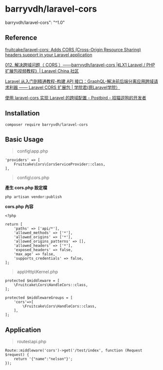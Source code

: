 
# barryvdh/laravel-cors

barryvdh/laravel-cors": "^1.0"

## Reference

[fruitcake/laravel-cors: Adds CORS (Cross-Origin Resource Sharing) headers support in your Laravel application](https://github.com/fruitcake/laravel-cors)

[012. 解决跨域问题（ CORS ）——barryvdh/laravel-cors |《LX1 Laravel / PHP 扩展包视频教程》| Laravel China 社区](https://learnku.com/courses/laravel-package/2019/solving-cross-domain-problems-cors-barryvdhlaravel-cors/2026)

[Laravel 从入门到精通教程-构建 API 接口：GraphQL-解决前后端分离应用跨域请求利器 —— Laravel CORS 扩展包 | 学院君(原Laravel学院）](https://xueyuanjun.com/post/9273)

[使用 laravel-cors 实现 Laravel 的跨域配置 - Postbird - 招猫逗狗的开发者](http://www.ptbird.cn/laravel-cors-to-cors-laravel-app.html)

## Installation

```
composer require barryvdh/laravel-cors
```

## Basic Usage


> config\app.php

```
'providers' => [
    Fruitcake\Cors\CorsServiceProvider::class,
],    
```

> config\cors.php

**產生 cors.php 設定檔**

```
php artisan vendor:publish 
```

**cors.php 內容**

```
<?php

return [
    'paths' => ['api/*'],
    'allowed_methods' => ['*'],
    'allowed_origins' => ['*'],
    'allowed_origins_patterns' => [],
    'allowed_headers' => ['*'],
    'exposed_headers' => false,
    'max_age' => false,
    'supports_credentials' => false,
];
```

> app\Http\Kernel.php

```
protected $middleware = [
    \Fruitcake\Cors\HandleCors::class,
];
```

```
protected $middlewareGroups = [
    'cors'=>[
        \Fruitcake\Cors\HandleCors::class,
    ],
];
```


## Application

> routes\api.php

```
Route::middleware('cors')->get('/test/index', function (Request $request) {
    return '{"name":"nelson"}';
});
```
